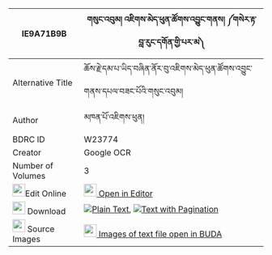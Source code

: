 |IE9A71B9B|གསུང་འབུམ། འཇིགས་མེད་ཕུན་ཚོགས་འབྱུང་གནས། ༼གསེར་རྟ་བླ་རུང་དགོན་གྱི་པར་མ༽ 
| --- | --- 
|Alternative Title |ཆོས་རྗེ་དམ་པ་ཡིད་བཞིན་ནོར་བུ་འཇིགས་མེད་ཕུན་ཚོགས་འབྱུང་གནས་དཔལ་བཟང་པོའི་གསུང་འབུམ།
|Author| མཁན་པོ་འཇིགས་ཕུན།
|BDRC ID | W23774
|Creator | Google OCR
|Number of Volumes| 3
|<img width="25" src="https://img.icons8.com/color/25/000000/edit-property.png">Edit Online| [<img width="25" src="https://avatars.githubusercontent.com/u/45091458?s=200&v=4"> Open in Editor](http://editor.openpecha.org/IE9A71B9B)
|<img width="25" src="https://img.icons8.com/fluent/48/000000/download-2.png"/>  Download | [![](https://img.icons8.com/color/20/000000/txt.png)Plain Text](https://github.com/Openpecha/IE9A71B9B/releases/download/v2/sungbum_jikme_puntsok_jungne_s_plain_IE9A71B9B.zip), [![](https://img.icons8.com/color/20/000000/txt.png)Text with Pagination](https://github.com/Openpecha/IE9A71B9B/releases/download/v2/sungbum_jikme_puntsok_jungne_s_pages_IE9A71B9B.zip)
|<img width="25" src="https://img.icons8.com/plasticine/100/000000/pictures-folder.png"/>  Source Images | [<img width="25" src="https://library.bdrc.io/icons/BUDA-small.svg"> Images of text file open in BUDA](https://library.bdrc.io/show/bdr:W23774)